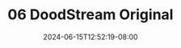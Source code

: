 --- 
title: "06  DoodStream Original"
description: "  bokep 06  DoodStream Original simontox    "
date: 2024-06-15T12:52:19-08:00
file_code: "4q0683f2ggm6"
draft: false
cover: "l3578eb7nvm6ukpw.jpg"
tags: ["DoodStream", "Original", "bokep-indo", "bokep-viral", "bokep-ig"]
length: 537
fld_id: "1483121"
foldername: "Alfi"
categories: ["Alfi"]
views: 0
---